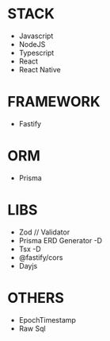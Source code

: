 # STACK

- Javascript
- NodeJS
- Typescript
- React
- React Native

# FRAMEWORK

- Fastify

# ORM

- Prisma

# LIBS

- Zod // Validator
- Prisma ERD Generator -D
- Tsx -D
- @fastify/cors
- Dayjs

# OTHERS

- EpochTimestamp
- Raw Sql
